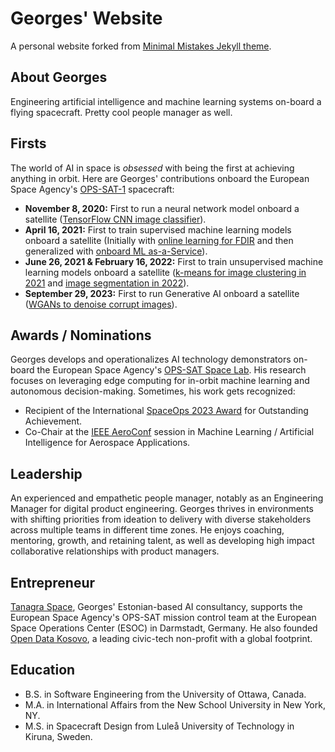 # Georges' Website
A personal website forked from [Minimal Mistakes Jekyll theme](https://mmistakes.github.io/minimal-mistakes/).

## About Georges
Engineering artificial intelligence and machine learning systems on-board a flying spacecraft. Pretty cool people manager as well.

## Firsts
The world of AI in space is *obsessed* with being the first at achieving anything in orbit. Here are Georges' contributions onboard the European Space Agency's [OPS-SAT-1](https://opssat1.esoc.esa.int/) spacecraft:

- **November 8, 2020:** First to run a neural network model onboard a satellite ([TensorFlow CNN image classifier](https://github.com/georgeslabreche/opssat-smartcam)).
- **April 16, 2021:** First to train supervised machine learning models onboard a satellite (Initially with [online learning for FDIR](https://github.com/georgeslabreche/opssat-orbitai) and then generalized with [onboard ML as-a-Service](https://github.com/visionspacetec/opssat-saasy-ml)).
- **June 26, 2021 & February 16, 2022:** First to train unsupervised machine learning models onboard a satellite ([k-means for image clustering in 2021](https://github.com/alexmeredith8299/opssat-cloud-detection) and [image segmentation in 2022](https://github.com/georgeslabreche/opssat-smartcam)).
- **September 29, 2023:** First to run Generative AI onboard a satellite ([WGANs to denoise corrupt images](https://github.com/georgeslabreche/opssat-onboard-image-denoiser)).

## Awards / Nominations
Georges develops and operationalizes AI technology demonstrators on-board the European Space Agency's [OPS-SAT Space Lab](https://opssat1.esoc.esa.int/). His research focuses on leveraging edge computing for in-orbit machine learning and autonomous decision-making. Sometimes, his work gets recognized:
- Recipient of the International [SpaceOps 2023 Award](https://www.esa.int/Enabling_Support/Space_Engineering_Technology/Shaping_the_Future/OPS-SAT_Flying_Laboratory_Wins_2023_International_SpaceOps_Award) for Outstanding Achievement.
- Co-Chair at the [IEEE AeroConf](https://www.aeroconf.org/) session in Machine Learning / Artificial Intelligence for Aerospace Applications. 

## Leadership
An experienced and empathetic people manager, notably as an Engineering Manager for digital product engineering. Georges thrives in environments with shifting priorities from ideation to delivery with diverse stakeholders across multiple teams in different time zones. He enjoys coaching, mentoring, growth, and retaining talent, as well as developing high impact collaborative relationships with product managers.

## Entrepreneur
[Tanagra Space](https://tanagraspace.com/), Georges' Estonian-based AI consultancy, supports the European Space Agency's OPS-SAT mission control team at the European Space Operations Center (ESOC) in Darmstadt, Germany. He also founded [Open Data Kosovo](https://opendatakosovo.org/), a leading civic-tech non-profit with a global footprint.

## Education
- B.S. in Software Engineering from the University of Ottawa, Canada.
- M.A. in International Affairs from the New School University in New York, NY.
- M.S. in Spacecraft Design from Luleå University of Technology in Kiruna, Sweden.